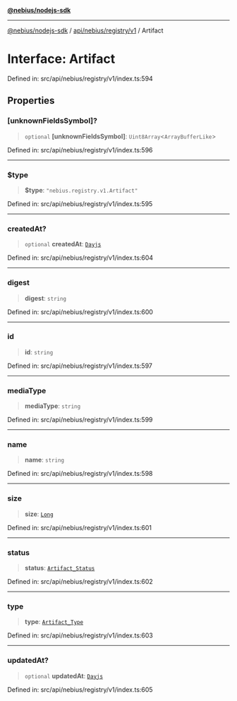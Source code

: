[**@nebius/nodejs-sdk**](../../../../../README.md)

***

[@nebius/nodejs-sdk](../../../../../README.md) / [api/nebius/registry/v1](../README.md) / Artifact

# Interface: Artifact

Defined in: src/api/nebius/registry/v1/index.ts:594

## Properties

### \[unknownFieldsSymbol\]?

> `optional` **\[unknownFieldsSymbol\]**: `Uint8Array`\<`ArrayBufferLike`\>

Defined in: src/api/nebius/registry/v1/index.ts:596

***

### $type

> **$type**: `"nebius.registry.v1.Artifact"`

Defined in: src/api/nebius/registry/v1/index.ts:595

***

### createdAt?

> `optional` **createdAt**: [`Dayjs`](../../../../../runtime/protos/core/dayjs/classes/Dayjs.md)

Defined in: src/api/nebius/registry/v1/index.ts:604

***

### digest

> **digest**: `string`

Defined in: src/api/nebius/registry/v1/index.ts:600

***

### id

> **id**: `string`

Defined in: src/api/nebius/registry/v1/index.ts:597

***

### mediaType

> **mediaType**: `string`

Defined in: src/api/nebius/registry/v1/index.ts:599

***

### name

> **name**: `string`

Defined in: src/api/nebius/registry/v1/index.ts:598

***

### size

> **size**: [`Long`](../../../../../runtime/protos/core/classes/Long.md)

Defined in: src/api/nebius/registry/v1/index.ts:601

***

### status

> **status**: [`Artifact_Status`](../type-aliases/Artifact_Status.md)

Defined in: src/api/nebius/registry/v1/index.ts:602

***

### type

> **type**: [`Artifact_Type`](../type-aliases/Artifact_Type.md)

Defined in: src/api/nebius/registry/v1/index.ts:603

***

### updatedAt?

> `optional` **updatedAt**: [`Dayjs`](../../../../../runtime/protos/core/dayjs/classes/Dayjs.md)

Defined in: src/api/nebius/registry/v1/index.ts:605
